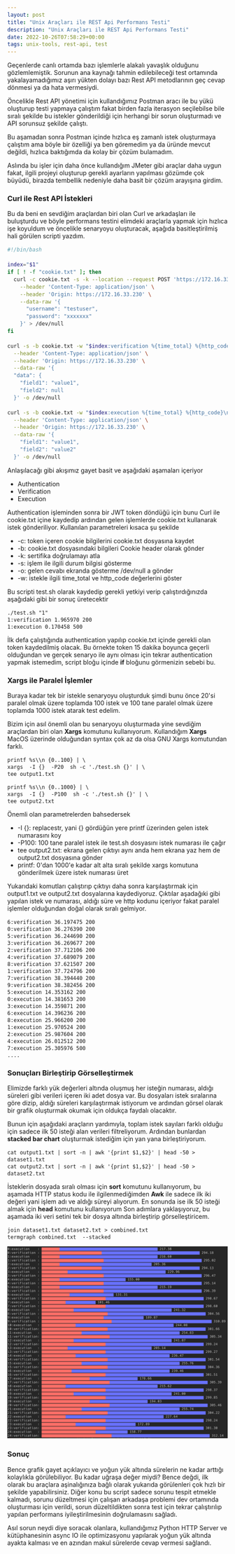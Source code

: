 ```yaml
---
layout: post
title: "Unix Araçları ile REST Api Performans Testi"
description: "Unix Araçları ile REST Api Performans Testi"
date: 2022-10-26T07:58:29+00:00
tags: unix-tools, rest-api, test
---
```


Geçenlerde canlı ortamda bazı işlemlerle alakalı yavaşlık olduğunu gözlemlemiştik. 
Sorunun ana kaynağı tahmin edilebileceği test ortamında yakalayamadığımız aşırı yükten dolayı
bazı Rest API metodlarının geç cevap dönmesi ya da hata vermesiydi.

Öncelikle Rest API yönetimi için kullandığımız Postman aracı ile bu yükü oluşturup testi yapmaya çalıştım fakat
birden fazla iterasyon seçilebilse bile sıralı şekilde bu istekler gönderildiği için herhangi bir sorun oluşturmadı
ve API sorunsuz şekilde çalıştı. 

Bu aşamadan sonra Postman içinde hızlıca eş zamanlı istek oluşturmaya çalıştım ama böyle bir özelliği ya ben göremedim
ya da üründe mevcut değildi, hızlıca baktığımda da kolay bir çözüm bulamadım.

Aslında bu işler için daha önce kullandığım JMeter gibi araçlar daha uygun fakat, ilgili projeyi oluşturup 
gerekli ayarların yapılması gözümde çok büyüdü, birazda tembellik nedeniyle daha basit bir çözüm arayışına girdim.

### Curl ile Rest API İstekleri

Bu da beni en sevdiğim araçlardan biri olan Curl ve arkadaşları ile buluşturdu ve böyle performans testini elimdeki 
araçlarla yapmak için hızlıca işe koyuldum ve öncelikle senaryoyu oluşturacak, aşağıda basitleştirilmiş hali görülen scripti yazdım.

```bash
#!/bin/bash

index="$1"
if [ ! -f "cookie.txt" ]; then
  curl -c cookie.txt -s -k --location --request POST 'https://172.16.33.230/api/auth' \
    --header 'Content-Type: application/json' \
    --header 'Origin: https://172.16.33.230' \
    --data-raw '{
      "username": "testuser",
      "password": "xxxxxxx"
    }' > /dev/null
fi

curl -s -b cookie.txt -w "$index:verification %{time_total} %{http_code}\n" -k --location --request POST 'https://172.16.33.230/api/verification' \
  --header 'Content-Type: application/json' \
  --header 'Origin: https://172.16.33.230' \
  --data-raw '{
  "data": {
    "field1": "value1",
    "field2": null
  }' -o /dev/null

curl -s -b cookie.txt -w "$index:execution %{time_total} %{http_code}\n" -k --location --request POST 'https://172.16.33.230/api/execution' \
  --header 'Content-Type: application/json' \
  --header 'Origin: https://172.16.33.230' \
  --data-raw '{
    "field1": "value1",
    "field2": "value2"
  }' -o /dev/null
```

Anlaşılacağı gibi akışımız gayet basit ve aşağıdaki aşamaları içeriyor

* Authentication
* Verification
* Execution

Authentication işleminden sonra bir JWT token döndüğü için bunu Curl ile cookie.txt içine kaydedip ardından gelen işlemlerde 
cookie.txt kullanarak istek gönderiliyor. Kullanılan parametreleri kısaca şu şekilde

* -c: token içeren cookie bilgilerini cookie.txt dosyasına kaydet
* -b: cookie.txt dosyasındaki bilgileri Cookie header olarak gönder
* -k: sertifika doğrulamayı atla
* -s: işlem ile ilgili durum bilgisi gösterme
* -o: gelen cevabı ekranda gösterme /dev/null a gönder
* -w: istekle ilgili time_total ve http_code değerlerini göster

Bu scripti test.sh olarak kaydedip gerekli yetkiyi verip çalıştırdığınızda aşağıdaki gibi bir sonuç üretecektir

```
./test.sh "1"
1:verification 1.965970 200
1:execution 0.170458 500
```

İlk defa çalıştığında authentication yapılıp cookie.txt içinde gerekli olan token kaydedilmiş olacak. Bu örnekte token 
15 dakika boyunca geçerli olduğundan ve gerçek senaryo ile aynı olması için tekrar authentication yapmak istemedim, script bloğu
içinde **if** bloğunu görmenizin sebebi bu.

### Xargs ile Paralel İşlemler

Buraya kadar tek bir istekle senaryoyu oluşturduk şimdi bunu önce 20'si paralel olmak üzere toplamda 100 istek 
ve 100 tane paralel olmak üzere toplamda 1000 istek atarak test edelim. 

Bizim için asıl önemli olan bu senaryoyu oluşturmada yine sevdiğim araçlardan biri olan **Xargs** komutunu kullanıyorum.
Kullandığım **Xargs** MacOS üzerinde olduğundan syntax çok az da olsa GNU Xargs komutundan farklı. 


```
printf %s\\n {0..100} | \
xargs  -I {}  -P20  sh -c './test.sh {}' | \
tee output1.txt
```

```
printf %s\\n {0..1000} | \
xargs  -I {}  -P100  sh -c './test.sh {}' | \
tee output2.txt
```

Önemli olan parametrelerden bahsedersek 

* -I {}: replacestr, yani {} gördüğün yere printf üzerinden gelen istek numarasını koy
* -P100: 100 tane paralel istek ile test.sh dosyasını istek numarası ile çağır
* tee output2.txt: ekrana gelen çıktıyı aynı anda hem ekrana yaz hem de output2.txt dosyasına gönder 
* printf: 0'dan 1000'e kadar alt alta sıralı şekilde xargs komutuna gönderilmek üzere istek numarası üret

Yukarıdaki komutları çalıştırıp çıktıyı daha sonra karşılaştırmak için output1.txt ve output2.txt dosyalarına kaydediyoruz. 
Çıktılar aşadağıki gibi yapılan istek ve numarası, aldığı süre ve http kodunu içeriyor fakat paralel işlemler olduğundan doğal olarak sıralı gelmiyor.

```
6:verification 36.197475 200
0:verification 36.276390 200
5:verification 36.244690 200
3:verification 36.269677 200
2:verification 37.712106 200
4:verification 37.689079 200
8:verification 37.621507 200
1:verification 37.724796 200
7:verification 38.394440 200
9:verification 38.382456 200
5:execution 14.353162 200
0:execution 14.381653 200
3:execution 14.359871 200
6:execution 14.396236 200
8:execution 25.966200 200
1:execution 25.970524 200
2:execution 25.987604 200
4:execution 26.012512 200
7:execution 25.305976 500
....
```

### Sonuçları Birleştirip Görselleştirmek

Elimizde farklı yük değerleri altında oluşmuş her isteğin numarası, aldığı
süreleri gibi verileri içeren iki adet dosya var. Bu dosyaları istek sıralarına
göre dizip, aldığı süreleri karşılaştırmak istiyorum ve ardından görsel olarak
bir grafik oluşturmak okumak için oldukça faydalı olacaktır.

Bunun için aşağıdaki araçların yardımıyla, toplam istek sayıları farklı olduğu için sadece ilk 50 isteği alan
verileri filtreliyorum. Ardından bunlardan **stacked bar chart** oluşturmak istediğim için yan yana birleştiriyorum.

```
cat output1.txt | sort -n | awk '{print $1,$2}' | head -50 > dataset1.txt
cat output2.txt | sort -n | awk '{print $1,$2}' | head -50 > dataset2.txt
```

İsteklerin dosyada sıralı olması için **sort** komutunu kullanıyorum, bu aşamada HTTP status kodu ile ilgilenmediğimden
**Awk** ile sadece ilk iki değeri yani işlem adı ve aldığı süreyi alıyorum. En sonunda ise ilk 50 isteği almak için **head**
komutunu kullanıyorum Son adımlara yaklaşıyoruz, bu aşamada iki veri setini tek bir dosya altında birleştirip görselleştiricem. 

```
join dataset1.txt dataset2.txt > combined.txt
termgraph combined.txt  --stacked
```

![Stacked Bar Chart](/img/perftest/chart.png)

### Sonuç

Bence grafik gayet açıklayıcı ve yoğun yük altında sürelerin ne kadar arttığı kolaylıkla görülebiliyor. Bu kadar uğraşa değer miydi?
Bence değdi, ilk olarak bu araçlara aşinalığınıza bağlı olarak yukarıda görülenleri çok hızlı bir şekilde yapabilirsiniz. Diğer konu
bu script sadece sorunu tespit etmekle kalmadı, sorunu düzeltmesi için çalışan arkadaşa problemi dev ortamında oluşturması için verildi, sorun düzeltildikten sonra
test için tekrar çalıştırılıp yapılan performans iyileştirilmesinin doğrulamasını sağladı.

Asıl sorun neydi diye soracak olanlara, kullandığımız Python HTTP Server ve kütüphanesinin async IO ile optimizasyonu yapılarak
yoğun yük altında ayakta kalması ve en azından makul sürelerde cevap vermesi sağlandı.
